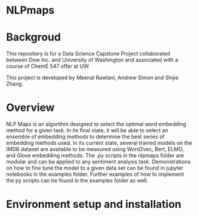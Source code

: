 # NLPmaps

# Backgroud

This repository is for a Data Science Capstone Project collaborated between Dow Inc. and University of Washington and associated with a course of ChemE 547 offer at UW.

This project is developed by Meenal Rawlani, Andrew Simon and Shijie Zhang.

# Overview

NLP Maps is an algorithm designed to select the optimal word embedding method for a given task. In its final state, it will be able to select an ensemble of embedding methods to determine the best series of embedding methods used. In its current state, several trained models on the IMDB dataset are available to be measured using Word2vec, Bert, ELMO, and Glove embedding methods. The .py scripts in the nlpmaps folder are modular and can be applied to any sentiment analysis task. Demonstrations on how to fine tune the model to a given data set can be found in jupyter notebooks in the examples folder. Further examples of how to implement the py scripts can be found in the examples folder as well. 

# Environment setup and installation